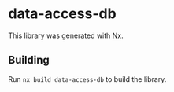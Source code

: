 # data-access-db

This library was generated with [Nx](https://nx.dev).

## Building

Run `nx build data-access-db` to build the library.
